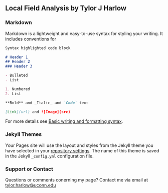## Local Field Analysis by Tylor J Harlow



### Markdown

Markdown is a lightweight and easy-to-use syntax for styling your writing. It includes conventions for

```markdown
Syntax highlighted code block

# Header 1
## Header 2
### Header 3

- Bulleted
- List

1. Numbered
2. List

**Bold** and _Italic_ and `Code` text

[Link](url) and ![Image](src)
```

For more details see [Basic writing and formatting syntax](https://docs.github.com/en/github/writing-on-github/getting-started-with-writing-and-formatting-on-github/basic-writing-and-formatting-syntax).

### Jekyll Themes

Your Pages site will use the layout and styles from the Jekyll theme you have selected in your [repository settings](https://github.com/tylorjh137/tylorjh137.github.io/settings/pages). The name of this theme is saved in the Jekyll `_config.yml` configuration file.

### Support or Contact

Questions or comments conerning my page? Contact me via email at tylor.harlow@uconn.edu 
